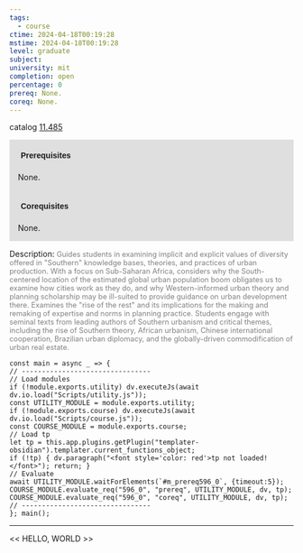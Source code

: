 ```yaml
---
tags:
  - course
ctime: 2024-04-18T00:19:28
mstime: 2024-04-18T00:19:28
level: graduate
subject: 
university: mit
completion: open
percentage: 0
prereq: None.
coreq: None.
---
```


catalog [11.485](http://student.mit.edu/catalog/m11c.html#11.485)

<span style="display: block; padding: 15px; background-color: rgb(100, 100, 100, 0.2);"><font id="m_prereq596_0" style="display: block; font-family: Arial, sans-serif; font-weight: bold; padding: 5px">Prerequisites</font><br><span id="prereq596_0">None.</span></span>
<span style="display: block; padding: 15px; background-color: rgb(100, 100, 100, 0.2);"><font id="m_coreq596_0" style="display: block; font-family: Arial, sans-serif; font-weight: bold; padding: 5px">Corequisites</font><br><span id="coreq596_0">None.</span></span>

<font style="">Description:</font>
<font style="color: grey; font-size: 0.8rem;">Guides students in examining implicit and explicit values of diversity offered in "Southern" knowledge bases, theories, and practices of urban production. With a focus on Sub-Saharan Africa, considers why the South-centered location of the estimated global urban population boom obligates us to examine how cities work as they do, and why Western-informed urban theory and planning scholarship may be ill-suited to provide guidance on urban development there. Examines the "rise of the rest" and its implications for the making and remaking of expertise and norms in planning practice. Students engage with seminal texts from leading authors of Southern urbanism and critical themes, including the rise of Southern theory, African urbanism, Chinese international cooperation, Brazilian urban diplomacy, and the globally-driven commodification of urban real estate.</font>

```dataviewjs
const main = async _ => {
// --------------------------------
// Load modules
if (!module.exports.utility) dv.executeJs(await dv.io.load("Scripts/utility.js"));
const UTILITY_MODULE = module.exports.utility;
if (!module.exports.course) dv.executeJs(await dv.io.load("Scripts/course.js"));
const COURSE_MODULE = module.exports.course;
// Load tp
let tp = this.app.plugins.getPlugin("templater-obsidian").templater.current_functions_object;
if (!tp) { dv.paragraph("<font style='color: red'>tp not loaded!</font>"); return; }
// Evaluate
await UTILITY_MODULE.waitForElements(`#m_prereq596_0`, {timeout:5});
COURSE_MODULE.evaluate_req("596_0", "prereq", UTILITY_MODULE, dv, tp);
COURSE_MODULE.evaluate_req("596_0", "coreq", UTILITY_MODULE, dv, tp);
// --------------------------------
}; main();
```

---

<< HELLO, WORLD >>
